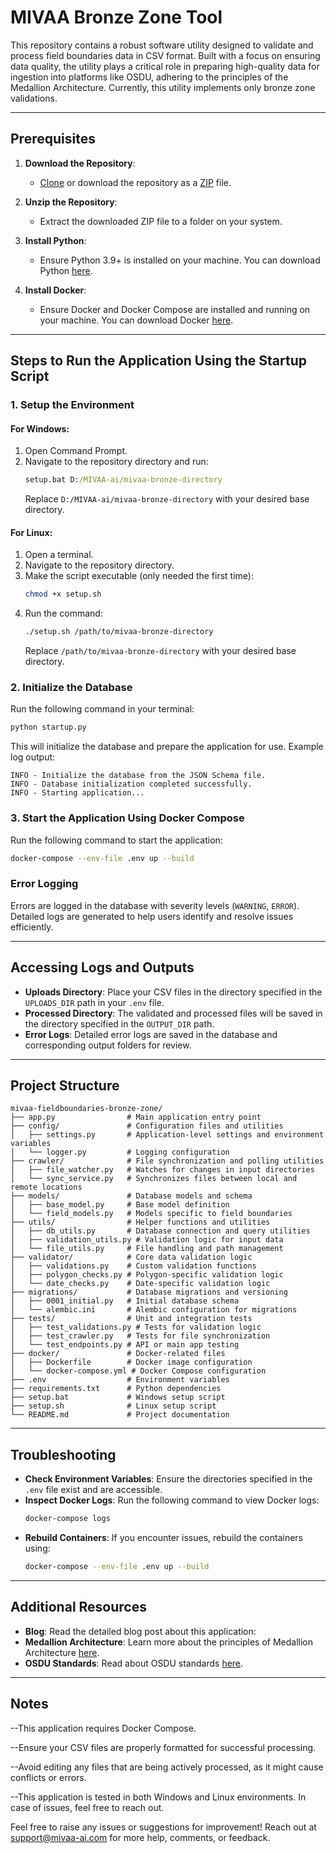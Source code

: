 # MIVAA Bronze Zone Tool

This repository contains a robust software utility designed to validate and process field boundaries data in CSV format. Built with a focus on ensuring data quality, the utility plays a critical role in preparing high-quality data for ingestion into platforms like OSDU, adhering to the principles of the Medallion Architecture. Currently, this utility implements only bronze zone validations.

---

## Prerequisites

1. **Download the Repository**:
   - [Clone](https://github.com/MIVAA-ai/mivaa-bronze-zone.git) or download the repository as a [ZIP](https://github.com/MIVAA-ai/mivaa-bronze-zone/archive/refs/heads/main.zip) file.

2. **Unzip the Repository**:
   - Extract the downloaded ZIP file to a folder on your system.

3. **Install Python**:
   - Ensure Python 3.9+ is installed on your machine. You can download Python [here](https://www.python.org/downloads/).

4. **Install Docker**:
   - Ensure Docker and Docker Compose are installed and running on your machine. You can download Docker [here](https://www.docker.com/).

---

## Steps to Run the Application Using the Startup Script

### 1. Setup the Environment

#### For Windows:
1. Open Command Prompt.
2. Navigate to the repository directory and run:
   ```cmd
   setup.bat D:/MIVAA-ai/mivaa-bronze-directory
   ```
   Replace `D:/MIVAA-ai/mivaa-bronze-directory` with your desired base directory.

#### For Linux:
1. Open a terminal.
2. Navigate to the repository directory.
3. Make the script executable (only needed the first time):
   ```bash
   chmod +x setup.sh
   ```
4. Run the command:
   ```bash
   ./setup.sh /path/to/mivaa-bronze-directory
   ```
   Replace `/path/to/mivaa-bronze-directory` with your desired base directory.

### 2. Initialize the Database

Run the following command in your terminal:
```bash
python startup.py
```
This will initialize the database and prepare the application for use. Example log output:
```plaintext
INFO - Initialize the database from the JSON Schema file.
INFO - Database initialization completed successfully.
INFO - Starting application...
```

### 3. Start the Application Using Docker Compose

Run the following command to start the application:
```bash
docker-compose --env-file .env up --build
```

### Error Logging
Errors are logged in the database with severity levels (`WARNING`, `ERROR`). Detailed logs are generated to help users identify and resolve issues efficiently.

---

## Accessing Logs and Outputs

- **Uploads Directory**:
  Place your CSV files in the directory specified in the `UPLOADS_DIR` path in your `.env` file.
- **Processed Directory**:
  The validated and processed files will be saved in the directory specified in the `OUTPUT_DIR` path.
- **Error Logs**:
  Detailed error logs are saved in the database and corresponding output folders for review.

---

## Project Structure

```
mivaa-fieldboundaries-bronze-zone/
├── app.py                # Main application entry point
├── config/               # Configuration files and utilities
│   ├── settings.py       # Application-level settings and environment variables
│   └── logger.py         # Logging configuration
├── crawler/              # File synchronization and polling utilities
│   ├── file_watcher.py   # Watches for changes in input directories
│   └── sync_service.py   # Synchronizes files between local and remote locations
├── models/               # Database models and schema
│   ├── base_model.py     # Base model definition
│   └── field_models.py   # Models specific to field boundaries
├── utils/                # Helper functions and utilities
│   ├── db_utils.py       # Database connection and query utilities
│   ├── validation_utils.py # Validation logic for input data
│   └── file_utils.py     # File handling and path management
├── validator/            # Core data validation logic
│   ├── validations.py    # Custom validation functions
│   ├── polygon_checks.py # Polygon-specific validation logic
│   └── date_checks.py    # Date-specific validation logic
├── migrations/           # Database migrations and versioning
│   ├── 0001_initial.py   # Initial database schema
│   └── alembic.ini       # Alembic configuration for migrations
├── tests/                # Unit and integration tests
│   ├── test_validations.py # Tests for validation logic
│   ├── test_crawler.py   # Tests for file synchronization
│   └── test_endpoints.py # API or main app testing
├── docker/               # Docker-related files
│   ├── Dockerfile        # Docker image configuration
│   └── docker-compose.yml # Docker Compose configuration
├── .env                  # Environment variables
├── requirements.txt      # Python dependencies
├── setup.bat             # Windows setup script
├── setup.sh              # Linux setup script
└── README.md             # Project documentation

```

---

## Troubleshooting

- **Check Environment Variables**:
  Ensure the directories specified in the `.env` file exist and are accessible.
- **Inspect Docker Logs**:
  Run the following command to view Docker logs:
  ```bash
  docker-compose logs
  ```
- **Rebuild Containers**:
  If you encounter issues, rebuild the containers using:
  ```bash
  docker-compose --env-file .env up --build
  ```

---

## Additional Resources
- **Blog**: Read the detailed blog post about this application: 
- **Medallion Architecture**: Learn more about the principles of Medallion Architecture [here](https://example.com).
- **OSDU Standards**: Read about OSDU standards [here](https://osduforum.org/).

---

## Notes

--This application requires Docker Compose.

--Ensure your CSV files are properly formatted for successful processing.

--Avoid editing any files that are being actively processed, as it might cause conflicts or errors.

--This application is tested in both Windows and Linux environments. In case of issues, feel free to reach out.

Feel free to raise any issues or suggestions for improvement! Reach out at support@mivaa-ai.com for more help, comments, or feedback.

